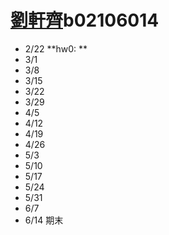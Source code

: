 # [**劉軒齊**](https://ceiba.ntu.edu.tw/course_admin/user/?op=stu_person&stu=b02106014&sort=)**b02106014**

* 2/22 **hw0: **
* 3/1
* 3/8
* 3/15
* 3/22
* 3/29
* 4/5
* 4/12
* 4/19
* 4/26
* 5/3
* 5/10
* 5/17
* 5/24
* 5/31
* 6/7
* 6/14 期末



